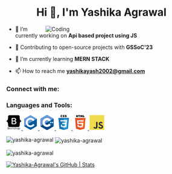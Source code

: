 <h1 align="center">Hi 👋, I'm Yashika Agrawal</h1>
<!-- <h3 align="center">A passionate frontend developer</h3> -->
<img align="right" alt="Coding" width="400" src="https://media.tenor.com/S59bPkT0pqcAAAAC/programming.gif">

- 🔭 I’m currently working on **Api based project using JS**
- 🚀 Contributing to open-source projects with **GSSoC'23**
- 🌱 I’m currently learning **MERN STACK**

- 📫 How to reach me **yashikayash2002@gmail.com**

<h3 align="left">Connect with me:</h3>
<p align="left">
</p>

<h3 align="left">Languages and Tools:</h3>
<p align="left"> <a href="https://getbootstrap.com" target="_blank" rel="noreferrer"> <img src="https://raw.githubusercontent.com/devicons/devicon/master/icons/bootstrap/bootstrap-plain-wordmark.svg" alt="bootstrap" width="40" height="40"/> </a> <a href="https://www.cprogramming.com/" target="_blank" rel="noreferrer"> <img src="https://raw.githubusercontent.com/devicons/devicon/master/icons/c/c-original.svg" alt="c" width="40" height="40"/> </a> <a href="https://www.w3schools.com/cpp/" target="_blank" rel="noreferrer"> <img src="https://raw.githubusercontent.com/devicons/devicon/master/icons/cplusplus/cplusplus-original.svg" alt="cplusplus" width="40" height="40"/> </a> <a href="https://www.w3schools.com/css/" target="_blank" rel="noreferrer"> <img src="https://raw.githubusercontent.com/devicons/devicon/master/icons/css3/css3-original-wordmark.svg" alt="css3" width="40" height="40"/> </a> <a href="https://www.w3.org/html/" target="_blank" rel="noreferrer"> <img src="https://raw.githubusercontent.com/devicons/devicon/master/icons/html5/html5-original-wordmark.svg" alt="html5" width="40" height="40"/> </a> <a href="https://developer.mozilla.org/en-US/docs/Web/JavaScript" target="_blank" rel="noreferrer"> <img src="https://raw.githubusercontent.com/devicons/devicon/master/icons/javascript/javascript-original.svg" alt="javascript" width="40" height="40"/> </a> </p>

<p><img align="left" src="https://github-readme-stats.vercel.app/api/top-langs?username=yashika-agrawal&show_icons=true&locale=en&layout=compact" alt="yashika-agrawal" /></p>

<p>&nbsp;<img align="center" src="https://github-readme-stats.vercel.app/api?username=yashika-agrawal&show_icons=true&locale=en" alt="yashika-agrawal" /></p>

<p><img align="center" src="https://github-readme-streak-stats.herokuapp.com/?user=yashika-agrawal&" alt="yashika-agrawal" /></p>

[![Yashika-Agrawal's GitHub | Stats](https://stats.quine.sh/Yashika-Agrawal/github?theme=dark)](https://quine.sh?utm_source=widgets&utm_campaign=Yashika-Agrawal)
